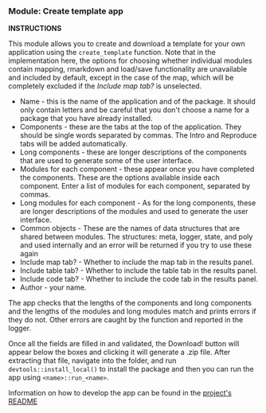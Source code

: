 ### **Module: Create template app**

**INSTRUCTIONS**

This module allows you to create and download a template for your own application using the `create_template` function. Note that in the implementation here, the options for choosing whether individual modules contain mapping, rmarkdown and load/save functionality are unavailable and included by default, except in the case of the map, which will be completely excluded if the *Include map tab?* is unselected.

* Name - this is the name of the application and of the package. It should only contain letters and be careful that you don't choose a name for a package that you have already installed.
* Components - these are the tabs at the top of the application. They should be single words separated by commas. The Intro and Reproduce tabs will be added automatically.
* Long components - these are longer descriptions of the components that are used to generate some of the user interface. 
* Modules for each component - these appear once you have completed the components. These are the options available inside each component. Enter a list of modules for each component, separated by commas.
* Long modules for each component - As for the long components, these are longer descriptions of the modules and used to generate the user interface.
* Common objects - These are the names of data structures that are shared between modules. The structures: meta, logger, state, and poly and used internally and an error will be returned if you try to use these again
* Include map tab? - Whether to include the map tab in the results panel.
* Include table tab? - Whether to include the table tab in the results panel.
* Include code tab? - Whether to include the code tab in the results panel.
* Author - your name.

The app checks that the lengths of the components and long components and the lengths of the modules and long modules match and prints errors if they do not. Other errors are caught by the function and reported in the logger. 

Once all the fields are filled in and validated, the Download! button will appear below the boxes and clicking it will generate a .zip file. After extracting that file, navigate into the folder, and run `devtools::install_local()` to install the package and then you can run the app using `<name>::run_<name>`.

Information on how to develop the app can be found in the [project's README](https://github.com/simon-smart88/shinyscholar/blob/master/README.md)
